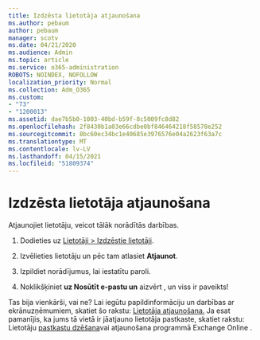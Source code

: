 ```yaml
---
title: Izdzēsta lietotāja atjaunošana
ms.author: pebaum
author: pebaum
manager: scotv
ms.date: 04/21/2020
ms.audience: Admin
ms.topic: article
ms.service: o365-administration
ROBOTS: NOINDEX, NOFOLLOW
localization_priority: Normal
ms.collection: Adm_O365
ms.custom:
- "73"
- "1200013"
ms.assetid: dae7b5b0-1003-40bd-b59f-8c5009fc8d82
ms.openlocfilehash: 2f8430b1a03e66cdbe0bf846464218f58578e252
ms.sourcegitcommit: 8bc60ec34bc1e40685e3976576e04a2623f63a7c
ms.translationtype: MT
ms.contentlocale: lv-LV
ms.lasthandoff: 04/15/2021
ms.locfileid: "51809374"
---
```

# <a name="restore-a-deleted-user"></a>Izdzēsta lietotāja atjaunošana

Atjaunojiet lietotāju, veicot tālāk norādītās darbības.
  
1. Dodieties uz [Lietotāji \> Izdzēstie lietotāji](https://admin.microsoft.com/adminportal/home#/deletedusers).

2. Izvēlieties lietotāju un pēc tam atlasiet **Atjaunot**.

3. Izpildiet norādījumus, lai iestatītu paroli.

4. Noklikšķiniet **uz Nosūtīt e-pastu un** aizvērt , un viss ir paveikts!

Tas bija vienkārši, vai ne? Lai iegūtu papildinformāciju un darbības ar ekrānuzņēmumiem, skatiet šo rakstu: [Lietotāja atjaunošana.](https://docs.microsoft.com/microsoft-365/admin/add-users/restore-user) Ja esat pamanījis, ka jums tā vietā ir jāatjauno lietotāja pastkaste, skatiet rakstu: Lietotāju [pastkastu dzēšana](https://docs.microsoft.com/exchange/recipients-in-exchange-online/delete-or-restore-mailboxes)vai atjaunošana programmā Exchange Online .